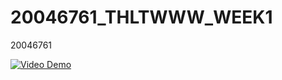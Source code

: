 # 20046761_THLTWWW_WEEK1
20046761

[![Video Demo](https://i.stack.imgur.com/Vp2cE.png)](https://youtu.be/U8maWgEA010)

